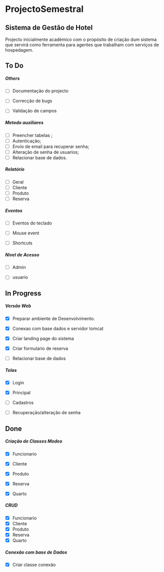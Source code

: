 # ProjectoSemestral
## Sistema de Gestão de Hotel 
Projecto inicialmente académico com o propósito de criação dum sistema que servirá como ferramenta para agentes que trabalham com serviços de hospedagem.




## To Do

##### Others

- [ ]  Documentação do projecto

- [ ] Correcção de bugs



- [ ]  Validação de campos


##### Metodo auxiliares
- [ ] Preencher tabelas ;
- [ ]  Autenticação;
- [ ]  Envio de email para recuperar senha;
- [ ]  Alteração de senha de usuarios;
- [ ]  Relacionar base de dados.

##### Relatório
- [ ]  Geral
- [ ]  Cliente
- [ ] Produto
- [ ] Reserva

##### Eventos
 - [ ]  Eventos do teclado

 - [ ]   Mouse event

 - [ ]  Shortcuts 

##### Nivel de Acesso
- [ ]  Admin
- [ ]  usuario


## In Progress

##### Versão Web
- [x]  Preparar ambiente de Desenvolvimento.
- [x] Conexao com base dados e servidor tomcat
- [x]  Criar landing page do sistema
- [x] Criar formulario  de reserva
- [ ]  Relacionar base de dados




##### Telas
- [x] Login
- [x] Principal
- [ ]  Cadastros
- [ ] Recuperação/alteração de senha





## Done

##### Criação de Classes Modeo
- [x]  Funcionario
- [x]  Cliente
- [x]  Produto
- [x]  Reserva
- [x]  Quarto


##### CRUD
- [x]  Funcionario
- [x]  Cliente
- [x]  Produto
- [x] Reserva
- [x]  Quarto

##### Conexão com base de Dados
- [x] Criar classe conexão














